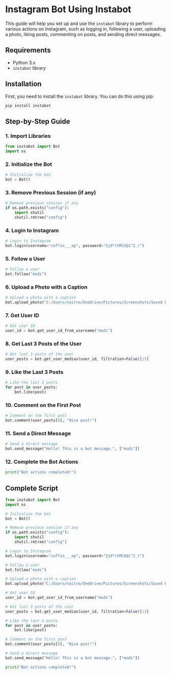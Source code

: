# Instagram Bot Using Instabot

This guide will help you set up and use the `instabot` library to perform various actions on Instagram, such as logging in, following a user, uploading a photo, liking posts, commenting on posts, and sending direct messages.

## Requirements

- Python 3.x
- `instabot` library

## Installation

First, you need to install the `instabot` library. You can do this using pip:

```sh
pip install instabot
```

## Step-by-Step Guide

### 1. Import Libraries

```python
from instabot import Bot
import os
```

### 2. Initialize the Bot

```python
# Initialize the bot
bot = Bot()
```

### 3. Remove Previous Session (if any)

```python
# Remove previous session if any
if os.path.exists("config"):
    import shutil
    shutil.rmtree("config")
```

### 4. Login to Instagram

```python
# Login to Instagram
bot.login(username="coffin___xp", password="2jd*(VMCX@i^2_(")
```

### 5. Follow a User

```python
# Follow a user
bot.follow("modi")
```

### 6. Upload a Photo with a Caption

```python
# Upload a photo with a caption
bot.upload_photo("C:/Users/naitro/OneDrive/Pictures/Screenshots/Saved Pictures/wallpaper.jpg", caption="We are Anonymous")
```

### 7. Get User ID

```python
# Get user ID
user_id = bot.get_user_id_from_username("modi")
```

### 8. Get Last 3 Posts of the User

```python
# Get last 3 posts of the user
user_posts = bot.get_user_medias(user_id, filtration=False)[:3]
```

### 9. Like the Last 3 Posts

```python
# Like the last 3 posts
for post in user_posts:
    bot.like(post)
```

### 10. Comment on the First Post

```python
# Comment on the first post
bot.comment(user_posts[0], "Nice post!")
```

### 11. Send a Direct Message

```python
# Send a direct message
bot.send_message("Hello! This is a bot message.", ["modi"])
```

### 12. Complete the Bot Actions

```python
print("Bot actions completed!")
```

## Complete Script

```python
from instabot import Bot
import os

# Initialize the bot
bot = Bot()

# Remove previous session if any
if os.path.exists("config"):
    import shutil
    shutil.rmtree("config")

# Login to Instagram
bot.login(username="coffin___xp", password="2jd*(VMCX@i^2_(")

# Follow a user
bot.follow("modi")

# Upload a photo with a caption
bot.upload_photo("C:/Users/naitro/OneDrive/Pictures/Screenshots/Saved Pictures/wallpaper.jpg", caption="We are Anonymous")

# Get user ID
user_id = bot.get_user_id_from_username("modi")

# Get last 3 posts of the user
user_posts = bot.get_user_medias(user_id, filtration=False)[:3]

# Like the last 3 posts
for post in user_posts:
    bot.like(post)

# Comment on the first post
bot.comment(user_posts[0], "Nice post!")

# Send a direct message
bot.send_message("Hello! This is a bot message.", ["modi"])

print("Bot actions completed!")
```

